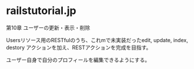 # railstutorial.jp

第10章 ユーザーの更新・表示・削除

Usersリソース用のRESTfulのうち、これmで未実装だったedit, update, index, destory アクションを加え、RESTアクションを完成を目指す。

ユーザー自身で自分のプロフィールを編集できるようにする。
